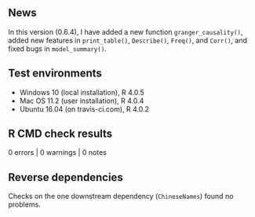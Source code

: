 ## News

In this version (0.6.4), I have added a new function `granger_causality()`, added new features in `print_table()`, `Describe()`, `Freq()`, and `Corr()`, and fixed bugs in `model_summary()`.


## Test environments

* Windows 10 (local installation), R 4.0.5
* Mac OS 11.2 (user installation), R 4.0.4
* Ubuntu 16.04 (on travis-ci.com), R 4.0.2


## R CMD check results

0 errors | 0 warnings | 0 notes


## Reverse dependencies

Checks on the one downstream dependency (`ChineseNames`) found no problems.


